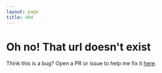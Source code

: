 ```yaml
---
layout: page
title: 404
---
```


# Oh no! That url doesn't exist

Think this is a bug? Open a PR or issue to help me fix it [here](https://github.com/benasher44/benasher.co).

